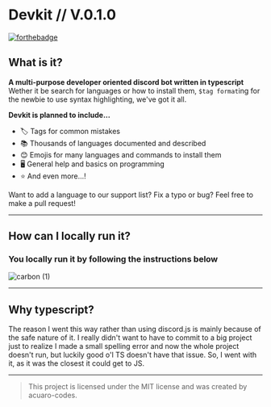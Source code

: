 # Devkit  //  V.0.1.0 
[![forthebadge](https://forthebadge.com/images/badges/made-with-typescript.svg)](https://forthebadge.com)

## What is it?

**A multi-purpose developer oriented discord bot written in typescript**
Wether it be search for languages or how to install them, `$tag format`ing for the newbie to use syntax highlighting, we've got it all.

**Devkit is planned to include...**
- 🏷️ Tags for common mistakes
- 📚 Thousands of languages documented and described
- 😊 Emojis for many languages and commands to install them
- 🖥️ General help and basics on programming
- ⭐ And even more...!

Want to add a language to our support list? Fix a typo or bug? Feel free to make a pull request!

---

## How can I locally run it?

### You locally run it by following the instructions below
![carbon (1)](https://user-images.githubusercontent.com/67112172/115719136-09ee2f00-a339-11eb-8ed0-54fd0f2e3222.png)

---

## Why typescript?

The reason I went this way rather than using discord.js is mainly because of the safe nature of it.
I really didn't want to have to commit to a big project just to realize I made a small spelling error and now the whole project doesn't run, but luckily good o'l TS doesn't have that issue. So, I went with it, as it was the closest it could get to JS.

---

> This project is licensed under the MIT license and was created by acuaro-codes.
